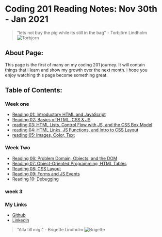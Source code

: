 # **Coding 201 Reading Notes: Nov 30th - Jan 2021**

> "lets not buy the pig while its still in the bag" - Torbjörn Lindholm
![Torbjorn](https://images2.minutemediacdn.com/image/upload/c_fill,w_912,h_516,f_auto,q_auto,g_auto/shape/cover/sport/5ba542720ddb14783c000003.jpeg)

## **About Page:**

This page is the first of many on my coding 201 journey.
It will contain things that i learn and show my growth over the next month.
i hope you enjoy watching this page become something great.

## **Table of Contents:**

### Week one

+ [Reading 01: Introductory HTML and JavaScript](class-01.md)
+ [Reading 02: Basics of HTML, CSS & JS](class-02.md)
+ [reading 03: HTML Lists, Control Flow with JS, and the CSS Box   Model](class-03.md)
+ [reading 04: HTML Links, JS Functions, and Intro to CSS Layout](class-04)
+ [reading 05: Images, Color, Text](class-05.md)

### Week Two

+ [Reading 06: Problem Domain, Objects, and the DOM](class-06.md)
+ [Reading 07: Object-Oriented Programming, HTML Tables](class-07.md)
+ [Reading 08: CSS Layout](class-08.md)
+ [Reading 09: Forms and JS Events](class-09.md)
+ [Reading 10: Debugging](class-10.md)
  
### week 3

### My Links

+ [Github](https://github.com/iswimfree)
+ [Linkedin](https://www.linkedin.com/in/michael-russell1/)

> "Alla till mig!" - Brigette Lindholm
![Brigette](https://cdn.mobilesyrup.com/wp-content/uploads/2018/02/overwatch-cat-1.jpg)
